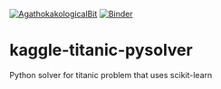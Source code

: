 [![AgathokakologicalBit](https://circleci.com/gh/AgathokakologicalBit/kaggle-titanic-pysolver.svg?style=shield)](https://circleci.com/gh/AgathokakologicalBit/kaggle-titanic-pysolver)
[![Binder](https://mybinder.org/badge_logo.svg)](https://mybinder.org/v2/gh/AgathokakologicalBit/kaggle-titanic-pysolver/master?filepath=titanic.ipynb)


# kaggle-titanic-pysolver
Python solver for titanic problem that uses scikit-learn
